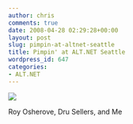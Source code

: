 ```yaml
---
author: chris
comments: true
date: 2008-04-28 02:29:28+00:00
layout: post
slug: pimpin-at-altnet-seattle
title: Pimpin' at ALT.NET Seattle
wordpress_id: 647
categories:
- ALT.NET
---
```



![](http://farm3.static.flickr.com/2104/2446777197_cf934864da.jpg?v=0)
  

Roy Osherove, Dru Sellers, and Me


